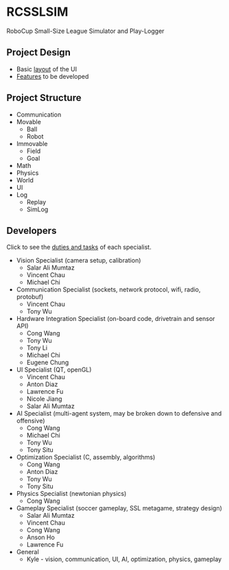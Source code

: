 RCSSLSIM
========

RoboCup Small-Size League Simulator and Play-Logger

Project Design
--------------
+ Basic [layout](https://github.com/uWaterloo-IEEE-StudentBranch/WarBots-CodeRepo/blob/master/RCSSLSIM/design/layout.png) of the UI
+ [Features](https://github.com/uWaterloo-IEEE-StudentBranch/WarBots-CodeRepo/blob/master/RCSSLSIM/design/Features.markdown) to be developed

Project Structure
-----------------
+ Communication
+ Movable
    + Ball
    + Robot
+ Immovable
    + Field
    + Goal
+ Math
+ Physics
+ World
+ UI
+ Log
    + Replay
    + SimLog

Developers
----------
Click to see the [duties and tasks](https://github.com/uWaterloo-IEEE-StudentBranch/WarBots-CodeRepo/blob/master/Documents/duties_SSL.markdown) of each specialist.
+ Vision Specialist (camera setup, calibration)
    + Salar Ali Mumtaz
    + Vincent Chau
    + Michael Chi
+ Communication Specialist (sockets, network protocol, wifi, radio, protobuf)
    + Vincent Chau
    + Tony Wu
+ Hardware Integration Specialist (on-board code, drivetrain and sensor API)
    + Cong Wang
    + Tony Wu
    + Tony Li
    + Michael Chi
    + Eugene Chung
+ UI Specialist (QT, openGL)
    + Vincent Chau
    + Anton Diaz
    + Lawrence Fu
    + Nicole Jiang
    + Salar Ali Mumtaz
+ AI Specialist (multi-agent system, may be broken down to defensive and offensive)
    + Cong Wang
    + Michael Chi
    + Tony Wu
    + Tony Situ
+ Optimization Specialist (C, assembly, algorithms)
    + Cong Wang
    + Anton Diaz
    + Tony Wu
    + Tony Situ
+ Physics Specialist (newtonian physics)
    + Cong Wang
+ Gameplay Specialist (soccer gameplay, SSL metagame, strategy design)
    + Salar Ali Mumtaz
    + Vincent Chau
    + Cong Wang
    + Anson Ho
    + Lawrence Fu
+ General
    + Kyle - vision, communication, UI, AI, optimization, physics, gameplay
